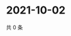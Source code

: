 # 2021-10-02

共 0 条

<!-- BEGIN WEIBO -->
<!-- 最后更新时间 Sat Oct 02 2021 09:51:13 GMT+0800 (China Standard Time) -->

<!-- END WEIBO -->

